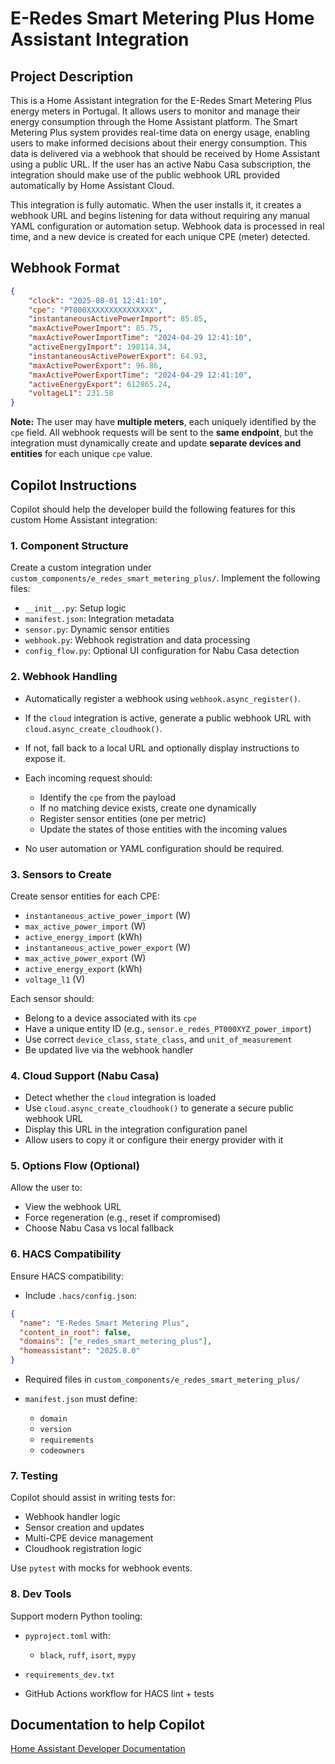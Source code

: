 # E-Redes Smart Metering Plus Home Assistant Integration

## Project Description

This is a Home Assistant integration for the E-Redes Smart Metering Plus energy meters in Portugal. It allows users to monitor and manage their energy consumption through the Home Assistant platform. The Smart Metering Plus system provides real-time data on energy usage, enabling users to make informed decisions about their energy consumption. This data is delivered via a webhook that should be received by Home Assistant using a public URL. If the user has an active Nabu Casa subscription, the integration should make use of the public webhook URL provided automatically by Home Assistant Cloud.

This integration is fully automatic. When the user installs it, it creates a webhook URL and begins listening for data without requiring any manual YAML configuration or automation setup. Webhook data is processed in real time, and a new device is created for each unique CPE (meter) detected.

## Webhook Format

```json
{
    "clock": "2025-08-01 12:41:10",
    "cpe": "PT000XXXXXXXXXXXXXXX",
    "instantaneousActivePowerImport": 85.85,
    "maxActivePowerImport": 85.75,
    "maxActivePowerImportTime": "2024-04-29 12:41:10",
    "activeEnergyImport": 198114.34,
    "instantaneousActivePowerExport": 64.93,
    "maxActivePowerExport": 96.86,
    "maxActivePowerExportTime": "2024-04-29 12:41:10",
    "activeEnergyExport": 612865.24,
    "voltageL1": 231.58
}
```

**Note:**
The user may have **multiple meters**, each uniquely identified by the `cpe` field.
All webhook requests will be sent to the **same endpoint**, but the integration must dynamically create and update **separate devices and entities** for each unique `cpe` value.

## Copilot Instructions

Copilot should help the developer build the following features for this custom Home Assistant integration:

### 1. Component Structure

Create a custom integration under `custom_components/e_redes_smart_metering_plus/`.
Implement the following files:

* `__init__.py`: Setup logic
* `manifest.json`: Integration metadata
* `sensor.py`: Dynamic sensor entities
* `webhook.py`: Webhook registration and data processing
* `config_flow.py`: Optional UI configuration for Nabu Casa detection

### 2. Webhook Handling

* Automatically register a webhook using `webhook.async_register()`.
* If the `cloud` integration is active, generate a public webhook URL with `cloud.async_create_cloudhook()`.
* If not, fall back to a local URL and optionally display instructions to expose it.
* Each incoming request should:

  * Identify the `cpe` from the payload
  * If no matching device exists, create one dynamically
  * Register sensor entities (one per metric)
  * Update the states of those entities with the incoming values
* No user automation or YAML configuration should be required.

### 3. Sensors to Create

Create sensor entities for each CPE:

* `instantaneous_active_power_import` (W)
* `max_active_power_import` (W)
* `active_energy_import` (kWh)
* `instantaneous_active_power_export` (W)
* `max_active_power_export` (W)
* `active_energy_export` (kWh)
* `voltage_l1` (V)

Each sensor should:

* Belong to a device associated with its `cpe`
* Have a unique entity ID (e.g., `sensor.e_redes_PT000XYZ_power_import`)
* Use correct `device_class`, `state_class`, and `unit_of_measurement`
* Be updated live via the webhook handler

### 4. Cloud Support (Nabu Casa)

* Detect whether the `cloud` integration is loaded
* Use `cloud.async_create_cloudhook()` to generate a secure public webhook URL
* Display this URL in the integration configuration panel
* Allow users to copy it or configure their energy provider with it

### 5. Options Flow (Optional)

Allow the user to:

* View the webhook URL
* Force regeneration (e.g., reset if compromised)
* Choose Nabu Casa vs local fallback

### 6. HACS Compatibility

Ensure HACS compatibility:

* Include `.hacs/config.json`:

```json
{
  "name": "E-Redes Smart Metering Plus",
  "content_in_root": false,
  "domains": ["e_redes_smart_metering_plus"],
  "homeassistant": "2025.8.0"
}
```

* Required files in `custom_components/e_redes_smart_metering_plus/`
* `manifest.json` must define:

  * `domain`
  * `version`
  * `requirements`
  * `codeowners`

### 7. Testing

Copilot should assist in writing tests for:

* Webhook handler logic
* Sensor creation and updates
* Multi-CPE device management
* Cloudhook registration logic

Use `pytest` with mocks for webhook events.

### 8. Dev Tools

Support modern Python tooling:

* `pyproject.toml` with:

  * `black`, `ruff`, `isort`, `mypy`
* `requirements_dev.txt`
* GitHub Actions workflow for HACS lint + tests

## Documentation to help Copilot

[Home Assistant Developer Documentation](https://developers.home-assistant.io/docs)